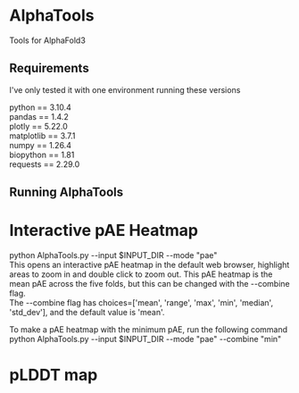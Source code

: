 # AlphaTools
Tools for AlphaFold3

## Requirements

I've only tested it with one environment running these versions

python == 3.10.4  
pandas == 1.4.2  
plotly == 5.22.0  
matplotlib == 3.7.1  
numpy == 1.26.4  
biopython == 1.81  
requests == 2.29.0  


## Running AlphaTools

# Interactive pAE Heatmap  

python AlphaTools.py --input $INPUT_DIR --mode "pae"  
This opens an interactive pAE heatmap in the default web browser, highlight areas to zoom in and double click to zoom out. This pAE heatmap is the mean pAE across the five folds, but this can be changed with the --combine flag.  
The --combine flag has choices=['mean', 'range', 'max', 'min', 'median', 'std_dev'], and the default value is 'mean'.  

To make a pAE heatmap with the minimum pAE, run the following command  
python AlphaTools.py --input $INPUT_DIR --mode "pae" --combine "min"


# pLDDT map

